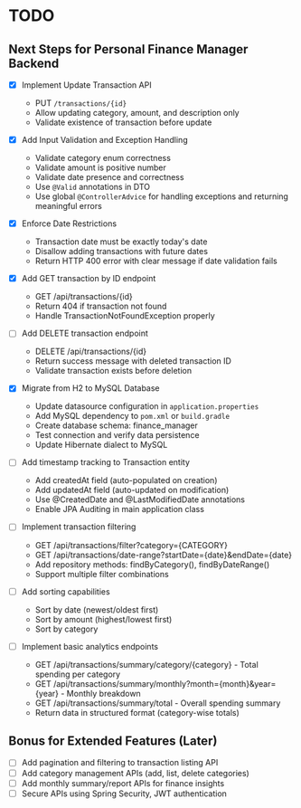 # TODO

## Next Steps for Personal Finance Manager Backend

- [X] Implement Update Transaction API
    - PUT `/transactions/{id}`
    - Allow updating category, amount, and description only
    - Validate existence of transaction before update

- [X] Add Input Validation and Exception Handling
    - Validate category enum correctness
    - Validate amount is positive number
    - Validate date presence and correctness
    - Use `@Valid` annotations in DTO
    - Use global `@ControllerAdvice` for handling exceptions and returning meaningful errors

- [X] Enforce Date Restrictions
    - Transaction date must be exactly today's date
    - Disallow adding transactions with future dates
    - Return HTTP 400 error with clear message if date validation fails

- [X] Add GET transaction by ID endpoint
  - GET /api/transactions/{id}
  - Return 404 if transaction not found
  - Handle TransactionNotFoundException properly

- [ ] Add DELETE transaction endpoint
  - DELETE /api/transactions/{id}
  - Return success message with deleted transaction ID
  - Validate transaction exists before deletion

- [X] Migrate from H2 to MySQL Database
    - Update datasource configuration in `application.properties`
    - Add MySQL dependency to `pom.xml` or `build.gradle`
    - Create database schema: finance_manager
    - Test connection and verify data persistence
    - Update Hibernate dialect to MySQL

- [ ] Add timestamp tracking to Transaction entity
  - Add createdAt field (auto-populated on creation)
  - Add updatedAt field (auto-updated on modification)
  - Use @CreatedDate and @LastModifiedDate annotations
  - Enable JPA Auditing in main application class

- [ ] Implement transaction filtering
  - GET /api/transactions/filter?category={CATEGORY}
  - GET /api/transactions/date-range?startDate={date}&endDate={date}
  - Add repository methods: findByCategory(), findByDateRange()
  - Support multiple filter combinations

- [ ] Add sorting capabilities
  - Sort by date (newest/oldest first)
  - Sort by amount (highest/lowest first)
  - Sort by category

- [ ] Implement basic analytics endpoints
  - GET /api/transactions/summary/category/{category} - Total spending per category
  - GET /api/transactions/summary/monthly?month={month}&year={year} - Monthly breakdown
  - GET /api/transactions/summary/total - Overall spending summary
  - Return data in structured format (category-wise totals)

## Bonus for Extended Features (Later)

- [ ] Add pagination and filtering to transaction listing API
- [ ] Add category management APIs (add, list, delete categories)
- [ ] Add monthly summary/report APIs for finance insights
- [ ] Secure APIs using Spring Security, JWT authentication
